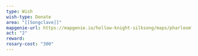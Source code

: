 ```yaml
---
type: Wish
wish-type: Donate
area: "[[Songclave]]"
mapgenie-url: https://mapgenie.io/hollow-knight-silksong/maps/pharloom?locationIds=478631
act: "2"
reward:
rosary-cost: "300"
---
```

